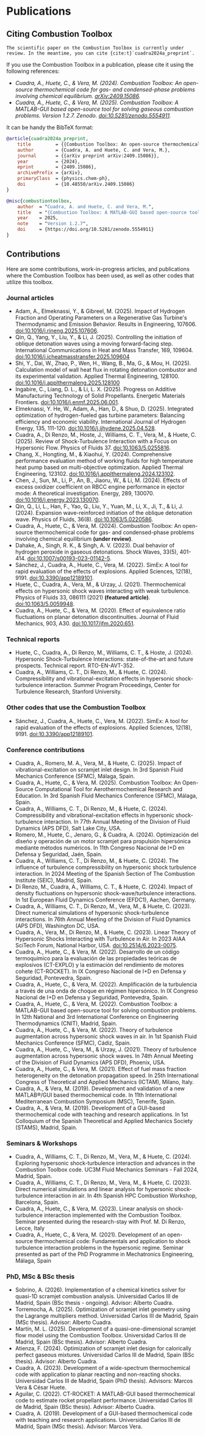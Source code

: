 # Publications

## Citing Combustion Toolbox

```{note}
The scientific paper on the Combustion Toolbox is currently under review. In the meantime, you can cite {cite:t}`cuadra2024a_preprint`.
```

If you use the Combustion Toolbox in a publication, please cite it using the following references:

* *Cuadra, A., Huete, C., & Vera, M. (2024). Combustion Toolbox: An open-source thermochemical code for gas- and condensed-phase problems involving chemical equilibrium. [arXiv:2409.15086](https://doi.org/10.48550/arXiv.2409.15086).*
* *Cuadra, A., Huete, C., & Vera, M. (2025). Combustion Toolbox: A MATLAB-GUI based open-source tool for solving gaseous combustion problems. Version 1.2.7. Zenodo. [doi:10.5281/zenodo.5554911](https://doi.org/10.5281/zenodo.5554911).*

It can be handy the BibTeX format:

```bibtex
@article{cuadra2024a_preprint,
    title         = {{Combustion Toolbox: An open-source thermochemical code for gas- and condensed-phase problems involving chemical equilibrium}},
    author        = {Cuadra, A. and Huete, C. and Vera, M.},
    journal       = {{arXiv preprint arXiv:2409.15086}},
    year          = {2024},
    eprint        = {2409.15086},
    archivePrefix = {arXiv},
    primaryClass  = {physics.chem-ph},
    doi           = {10.48550/arXiv.2409.15086}
}

@misc{combustiontoolbox,
    author  = "Cuadra, A. and Huete, C. and Vera, M.",
    title   = "{Combustion Toolbox: A MATLAB-GUI based open-source tool for solving gaseous combustion problems}",
    year    = 2025,
    note    = "Version 1.2.7",
    doi     = {https://doi.org/10.5281/zenodo.5554911}
}
```


## Contributions

Here are some contributions, work-in-progress articles, and publications where the Combustion Toolbox has been used, as well as other codes that utilize this toolbox.

### Journal articles
* Adam, A., Elmeknassi, Y., & Gibreel, M. (2025). Impact of Hydrogen Fraction and Operating Parameters on a Regenerative Gas Turbine's Thermodynamic and Emission Behavior. Results in Engineering, 107606. [doi:10.1016/j.rineng.2025.107606](https://doi.org/10.1016/j.rineng.2025.107606).
* Qin, Q., Yang, Y., Liu, Y., & Li, J. (2025). Controlling the initiation of oblique detonation waves using a moving forward-facing step. International Communications in Heat and Mass Transfer, 169, 109604. [doi:10.1016/j.icheatmasstransfer.2025.109604](https://doi.org/10.1016/j.icheatmasstransfer.2025.109604)
* Shi, Y., Dai, W., Zhao, P., Wen, H., Wang, B., Ma, G., & Mou, H. (2025). Calculation model of wall heat flux in rotating detonation combustor and its experimental validation. Applied Thermal Engineering, 128100. [doi:10.1016/j.applthermaleng.2025.128100](https://doi.org/10.1016/j.applthermaleng.2025.128100)
* Ingabire, C., Liang, D. L., & Li, L. X. (2025). Progress on Additive Manufacturing Technology of Solid Propellants. Energetic Materials Frontiers. [doi:10.1016/j.enmf.2025.06.001](https://doi.org/10.1016/j.enmf.2025.06.001).
* Elmeknassi, Y. He, W., Adam, A., Han, D., & Shuo, D. (2025). Integrated optimization of hydrogen-fueled gas turbine parameters: Balancing efficiency and economic viability. International Journal of Hydrogen Energy, 135, 111-120. [doi:10.1016/j.ijhydene.2025.04.528](https://doi.org/10.1016/j.ijhydene.2025.04.528).
* Cuadra, A., Di Renzo, M., Hoste, J., Williams, C. T., Vera, M., & Huete, C. (2025). Review of Shock-Turbulence Interaction with a Focus on Hypersonic Flow. Physics of Fluids 37. [doi:10.1063/5.0255816](https://doi.org/10.1063/5.0255816).
* Chang, X., Hongting, M., & Xiaohui, Y. (2024). Comprehensive performance evaluation method of working fluids for high temperature heat pump based on multi-objective optimization. Applied Thermal Engineering, 123102. [doi:10.1016/j.applthermaleng.2024.123102](https://doi.org/10.1016/j.applthermaleng.2024.123102).
* Chen, J., Sun, M., Li, P., An, B., Jiaoru, W., & Li, M. (2024). Effects of excess oxidizer coefficient on RBCC engine performance in ejector mode: A theoretical investigation. Energy, 289, 130070. [doi:10.1016/j.energy.2023.130070](https://doi.org/10.1016/j.energy.2023.130070).
* Qin, Q., Li, L., Han, F., Yao, Q., Liu, Y., Yuan, M., Li, X., Ji, T., & Li, J. (2024). Expansion wave-reinforced initiation of the oblique detonation wave. Physics of Fluids, 36(8). [doi:10.1063/5.0220586](https://doi.org/10.1063/5.0220586).
* Cuadra, A., Huete, C., & Vera, M. (2024). Combustion Toolbox: An open-source thermochemical code for gas- and condensed-phase problems involving chemical equilibrium **(under review)**.
* Dahake, A., Singh, R. K., & Singh, A. V. (2023). Dual behavior of hydrogen peroxide in gaseous detonations. Shock Waves, 33(5), 401-414. [doi:10.1007/s00193-023-01142-5](https://doi.org/10.1007/s00193-023-01142-5).
* Sánchez, J., Cuadra, A., Huete, C., Vera, M. (2022). SimEx: A tool for rapid evaluation of the effects of explosions. Applied Sciences, 12(18), 9191. [doi:10.3390/app12189101](https://doi.org/10.3390/app12189101).<a href="_static/files/simex2022.pdf" class="pdf" target="_blank"></a>
* Huete, C., Cuadra, A., Vera, M., & Urzay, J. (2021). Thermochemical effects on hypersonic shock waves interacting with weak turbulence. Physics of Fluids 33, 086111 (2021) **(featured article)**. [doi:10.1063/5.0059948](https://doi.org/10.1063/5.0059948). <a href="https://www.researchgate.net/publication/354024089_Thermochemical_effects_on_hypersonic_shock_waves_interacting_with_weak_turbulence" class="pdf" target="_blank"></a>
* Cuadra, A., Huete, C., & Vera, M. (2020). Effect of equivalence ratio fluctuations on planar detonation discontinuities. Journal of Fluid Mechanics, 903, A30. [doi:10.1017/jfm.2020.651](https://doi.org/10.1017/jfm.2020.651). <a href="https://www.researchgate.net/publication/343384770_Effect_of_equivalence_ratio_fluctuations_on_planar_detonation_discontinuities" class="pdf" target="_blank"></a>

### Technical reports
* Huete, C., Cuadra, A., Di Renzo, M., Williams, C. T., & Hoste, J. (2024). Hypersonic Shock-Turbulence Interactions: state-of-the-art and future prospects. Technical report. RTO-EN-AVT-352.
* Cuadra, A., Williams, C. T., Di Renzo, M., & Huete, C. (2024). Compressibility and vibrational-excitation effects in hypersonic shock-turbulence interaction. Summer Program Proceedings, Center for Turbulence Research, Stanford University.<a href="_static/files/cuadra2024b.pdf" class="pdf" target="_blank"></a>

### Other codes that use the Combustion Toolbox

* Sánchez, J., Cuadra, A., Huete, C., Vera, M. (2022). SimEx: A tool for rapid evaluation of the effects of explosions. Applied Sciences, 12(18), 9191. [doi:10.3390/app12189101](https://doi.org/10.3390/app12189101).<a href="_static/files/simex2022.pdf" class="pdf" target="_blank"></a>

### Conference contributions

* Cuadra, A., Romero, M. A., Vera, M., & Huete, C. (2025). Impact of vibrational-excitation on scramjet inlet design. In 3rd Spanish Fluid Mechanics Conference (SFMC), Málaga, Spain.
* Cuadra, A., Huete, C., & Vera, M. (2025). Combustion Toolbox: An Open-Source Computational Tool for Aerothermochemical Research and Education. In 3rd Spanish Fluid Mechanics Conference (SFMC), Málaga, Spain.
* Cuadra, A., Williams, C. T., Di Renzo, M., & Huete, C. (2024). Compressibility and vibrational-excitation effects in hypersonic shock-turbulence interaction. In 77th Annual Meeting of the Division of Fluid Dynamics (APS DFD), Salt Lake City, USA.
* Romero, M., Huete, C., Jenaro, G., & Cuadra, A. (2024). Optimización del diseńo y operación de un motor scramjet para propulsión hipersónica mediante métodos numéricos. In 11th Congreso Nacional de I+D en Defensa y Seguridad, Jaén, Spain.
* Cuadra, A., Williams, C. T., Di Renzo, M., & Huete, C. (2024). The influence of turbulence compressibility on hypersonic shock turbulence interaction. In 2024 Meeting of the Spanish Section of The Combustion Institute (SEIC), Madrid, Spain.
* Di Renzo, M., Cuadra, A., Williams, C. T., & Huete, C. (2024). Impact of density fluctuations on hypersonic shock-wave/turbulence interactions. In 1st European Fluid Dynamics Conference (EFDC1), Aachen, Germany.
* Cuadra, A., Williams, C. T., Di Renzo, M., Vera, M., & Huete, C. (2023). Direct numerical simulations of hypersonic shock-turbulence interactions. In 76th Annual Meeting of the Division of Fluid Dynamics (APS DFD), Washington DC, USA.
* Cuadra, A., Vera, M., Di Renzo, M., & Huete, C. (2023). Linear Theory of Hypersonic Shocks Interacting with Turbulence in Air. In 2023 AIAA SciTech Forum,  National Harbor, USA. [doi:10.2514/6.2023-0075](https://doi.org/10.2514/6.2023-0075). <a href="https://www.researchgate.net/publication/367318599_Linear_Theory_of_Hypersonic_Shocks_Interacting_with_Turbulence_in_Air" class="pdf" target="_blank"></a>
* Cuadra, A., Huete, C., & Vera, M. (2022). Desarrollo de un código termoquímico para la evaluación de las propiedades teóricas de explosivos (CT-EXPLO) y la estimación del rendimiento de motores cohete (CT-ROCKET). In IX Congreso Nacional de I+D en Defensa y Seguridad, Pontevedra, Spain.<a href="https://www.researchgate.net/publication/363186314_Desarrollo_de_un_codigo_termoquimico_para_la_evaluacion_de_las_propiedades_teoricas_de_explosivos_CT-EXPLO_y_la_estimacion_del_rendimiento_de_motores_cohete_CT-ROCKET" class="pdf" target="_blank"></a>
* Cuadra, A., Huete, C., & Vera, M. (2022). Amplificación de la turbulencia a través de una onda de choque en régimen hipersónico. In IX Congreso Nacional de I+D en Defensa y Seguridad, Pontevedra, Spain.<a href="https://www.researchgate.net/publication/363173724_Amplificacion_de_la_turbulencia_a_traves_de_una_onda_de_choque_en_regimen_hipersonico" class="pdf" target="_blank"></a>
* Cuadra, A., Huete, C., & Vera, M. (2022). Combustion Toolbox: a MATLAB-GUI based open-source tool for solving combustion problems. In 12th National and 3rd International Conference on Engineering Thermodynamics (CNIT), Madrid, Spain.
* Cuadra, A., Huete, C., & Vera, M. (2022). Theory of turbulence augmentation across hypersonic shock waves in air. In 1st Spanish Fluid Mechanics Conference (SFMC), Cádiz, Spain.
* Cuadra, A., Huete, C., Vera, M., & Urzay, J. (2021). Theory of turbulence augmentation across hypersonic shock waves. In 74th Annual Meeting of the Division of Fluid Dynamics (APS DFD), Phoenix, USA.
* Cuadra, A., Huete, C., & Vera, M. (2021). Effect of fuel mass fraction heterogeneity on the detonation propagation speed. In 25th International Congress of Theoretical and Applied Mechanics (ICTAM), Milano, Italy.
* Cuadra, A., & Vera, M. (2019). Development and validation of a new MATLAB®/GUI based thermochemical code. In 11th International Mediterranean Combustion Symposium (MSC), Tenerife, Spain.
* Cuadra, A., & Vera, M. (2019). Development of a GUI-based thermochemical code with teaching and research applications. In 1st Colloquium of the Spanish Theoretical and Applied Mechanics Society (STAMS), Madrid, Spain.

### Seminars & Workshops

* Cuadra, A., Williams, C. T., Di Renzo, M., Vera, M., & Huete, C. (2024). Exploring hypersonic shock-turbulence interaction and advances in the Combustion Toolbox code. UC3M Fluid Mechanics Seminars - Fall 2024, Madrid, Spain.
* Cuadra, A., Williams, C. T., Di Renzo, M., Vera, M., & Huete, C. (2023). Direct numerical simulations and linear analysis for hypersonic shock-turbulence interaction in air. In 4th Spanish HPC Combustion Workshop, Barcelona, Spain.
* Cuadra, A., Huete, C., & Vera, M. (2023). Linear analysis on shock-turbulence interaction implemented with the Combustion Toolbox. Seminar presented during the research-stay with Prof. M. Di Renzo, Lecce, Italy
* Cuadra, A., Huete, C., & Vera, M. (2021). Development of an open-source thermochemical code: Fundamentals and application to shock turbulence interaction problems in the hypersonic regime. Seminar presented as part of the PhD Programme in Mechatronics Engineering, Málaga, Spain

### PhD, MSc & BSc thesis
* Sobrino, A. (2026). Implementation of a chemical kinetics solver for quasi-1D scramjet combustion analysis. Universidad Carlos III de Madrid, Spain (BSc thesis - ongoing). Advisor: Alberto Cuadra.
* Torremocha, A. (2025). Optimization of scramjet inlet geometry using the Lagrange multipliers method. Universidad Carlos III de Madrid, Spain (MSc thesis). Advisor: Alberto Cuadra.
* Martín, M. L. (2025). Development of a quasi-one-dimensional scramjet flow model using the Combustion Toolbox. Universidad Carlos III de Madrid, Spain (BSc thesis). Advisor: Alberto Cuadra.
* Atienza, F. (2024). Optimization of scramjet inlet design for calorically perfect gaseous mixtures. Universidad Carlos III de Madrid, Spain (BSc thesis). Advisor: Alberto Cuadra.
* Cuadra, A. (2023). Development of a wide-spectrum thermochemical code with application to planar reacting and non-reacting shocks. Universidad Carlos III de Madrid, Spain (PhD thesis). Advisors: Marcos Vera & César Huete.<a href="_static/files/cuadra2023_phd_thesis.pdf" class="pdf" target="_blank"></a>
* Aguilar, C. (2022). CT-ROCKET: A MATLAB-GUI based thermochemical code to estimate rocket propellant performance. Universidad Carlos III de Madrid, Spain (BSc thesis). Advisor: Alberto Cuadra.
* Cuadra, A. (2019). Development of a GUI-based thermochemical code with teaching and research applications. Universidad Carlos III de Madrid, Spain (MSc thesis). Advisor: Marcos Vera.<a href="_static/files/cuadra2019_msc_thesis.pdf" class="pdf" target="_blank"></a>

